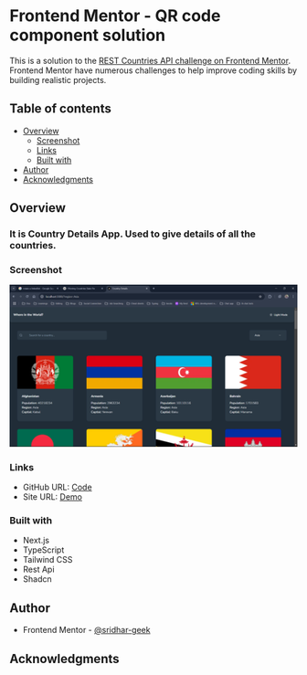 # Frontend Mentor - QR code component solution

This is a solution to the [REST Countries API challenge on Frontend Mentor](https://www.frontendmentor.io/challenges/rest-countries-api-with-color-theme-switcher-5cacc469fec04111f7b848ca). 
Frontend Mentor have numerous challenges to help improve coding skills by building realistic projects. 

## Table of contents

- [Overview](#overview)
  - [Screenshot](#screenshot)
  - [Links](#links)
  - [Built with](#built-with)
- [Author](#author)
- [Acknowledgments](#acknowledgments)

## Overview
  ### It is Country Details App. Used to give details of all the countries.
### Screenshot

![](./public/Screenshot.png)

### Links

- GitHub URL: [Code](https://github.com/sridhar-geek/country-details)
- Site URL: [Demo](https://country-details-kappa.vercel.app/)


### Built with

- Next.js
- TypeScript
- Tailwind CSS
- Rest Api
- Shadcn

## Author

- Frontend Mentor - [@sridhar-geek](https://www.frontendmentor.io/profile/sridhar-geek)


## Acknowledgments

